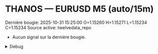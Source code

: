 # THANOS — EURUSD M5 (auto/15m)
Dernière bougie: 2025-10-31 15:25:00  O=1.15260  H=1.15271  L=1.15234  C=1.15234
Source active: twelvedata_repo

- Aucun signal sur la dernière bougie.

<details><summary>Debug</summary>

- TD_API_KEY manquant.

</details>